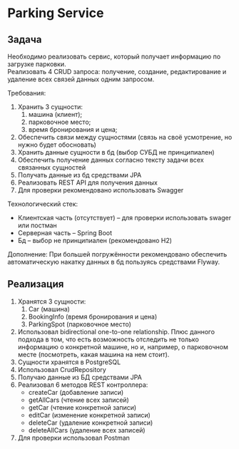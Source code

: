 # Parking Service

## Задача
Необходимо реализовать сервис, который получает информацию по загрузке парковки.  
Реализовать 4 CRUD запроса: получение, создание, редактирование и удаление всех связей данных одним запросом.


Требования:
1. Хранить 3 сущности:  
   1. машина (клиент);
   2. парковочное место;
   3. время бронирования и цена;
2. Обеспечить связи между сущностями (связь на своё усмотрение, но нужно будет обосновать)
3. Хранить данные сущности в бд (выбор СУБД не принципиален)
4. Обеспечить получение данных согласно тексту задачи всех связанных сущностей
5. Получать данные из бд средствами JPA
6. Реализовать REST API для получения данных
7. Для проверки рекомендовано использовать Swagger

Технологический стек:
-	Клиентская часть (отсутствует) – для проверки использовать swager или постман
-	Серверная часть – Spring Boot
-	Бд – выбор не принципиален (рекомендовано H2)

Дополнение:
При большей погружённости рекомендовано обеспечить автоматическую накатку данных в бд пользуясь средствами Flyway.

## Реализация
1. Хранятся 3 сущности:
   1. Car (машина)
   2. BookingInfo (время бронирования и цена)
   3. ParkingSpot (парковочное место)
2. Использовал bidirectional one-to-one relationship. 
Плюс данного подхода в том, что есть возможность отследить не только информацию о конкретной машине,
но и, например,  о парковочном месте (посмотреть, какая машина на нем стоит).
3. Сущности хранятся в PostgreSQL
4. Использовал CrudRepository
5. Получаю данные из БД средствами JPA
6. Реализовал 6 методов REST контроллера:
    - createCar (добавление записи)
    - getAllCars (чтение всех записей)
    - getCar (чтение конкретной записи)
    - editCar (изменение конкретной записи)
    - deleteCar (удаление конкретной записи)
    - deleteAllCars (удаление всех записей)
7. Для проверки использовал Postman